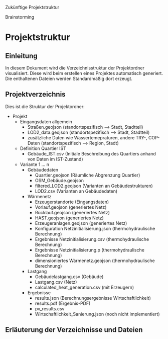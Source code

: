 Zukünftige Projektstruktur

Brainstorming

# Projektstruktur

## Einleitung
In diesem Dokument wird die Verzeichnisstruktur der Projektordner visualisiert. Diese wird beim erstellen eines Projektes automatisch generiert. Die enthaltenen Dateien werden Standardmäßig dort erzeugt.

## Projektverzeichnis

Dies ist die Struktur der Projektordner:

- Projekt
    - Eingangsdaten allgemein
        - Straßen.geojson (standortspezifisch --> Stadt, Stadtteil)
        - LOD2_data.geojson (standortspezifisch --> Stadt, Stadtteil)
        - zusätzliche Daten wie Wassertemepraturen, andere TRY-, COP-Daten (standortspezifisch --> Region, Stadt)
    - Definition Quartier IST
        - Gebäude_IST.csv (Initiale Beschreibung des Quartiers anhand von Daten im IST-Zustand)
    - Variante 1 ... n
        - Gebäudedaten
            - Quartier.geojson (Räumliche Abgrenzung Quartier)
            - OSM_Gebäude.geojson
            - filtered_LOD2.geojson (Varianten an Gebäudestrukturen)
            - LOD2.csv (Varianten an Gebäudedaten)
        - Wärmenetz
            - Erzeugerstandorte (Eingangsdaten)
            - Vorlauf.geojson (generiertes Netz)
            - Rücklauf.geojson (generiertes Netz)
            - HAST.geojson (generiertes Netz)
            - Erzeugeranlagen.geojson (generiertes Netz)
            - Konfiguration Netzinitialisierung.json (thermohydraulische Berechnung)
            - Ergebnisse Netzinitialisierung.csv (thermohydraulische Berechnung)
            - Ergebnisse Netzinitialisierung.p (thermohydraulische Berechnung)
            - dimensioniertes Wärmenetz.geojson (thermohydraulische Berechnung)
        - Lastgang
            - Gebäudelastgang.csv (Gebäude)
            - Lastgang.csv (Netz)
            - calculated_heat_generation.csv (mit Erzeugern)
        - Ergebnisse
            - results.json (Berechnungsergebnisse Wirtschaftlichkeit)
            - results.pdf (Ergebnis-PDF)
            - pv_results.csv
            - Wirtschaftlichkeit_Sanierung.json (noch nicht implementiert)

## Erläuterung der Verzeichnisse und Dateien
